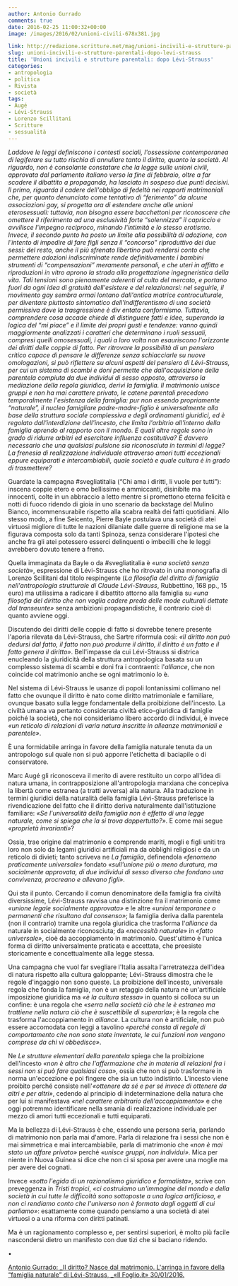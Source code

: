 ```yaml
---
author: Antonio Gurrado
comments: true
date: 2016-02-25 11:00:32+00:00
image: /images/2016/02/unioni-civili-678x381.jpg

link: http://redazione.scritture.net/mag/unioni-incivili-e-strutture-parentali-dopo-levi-strauss/
slug: unioni-incivili-e-strutture-parentali-dopo-levi-strauss
title: 'Unioni incivili e strutture parentali: dopo Lévi-Strauss'
categories:
- antropologia
- politica
- Rivista
- società
tags:
- Augé
- Lévi-Strauss
- Lorenzo Scillitani
- Scritture
- sessualità
---
```


_Laddove le leggi definiscono i contesti sociali, l'ossessione contemporanea di legiferare su tutto rischia di annullare tanto il diritto, quanto la società. Al riguardo, non è consolante constatare che la legge sulle unioni civili, approvata dal parlamento italiano verso la fine di febbraio, oltre a far scadere il dibattito a propaganda, ha lasciato in sospeso due punti decisivi. Il primo, riguarda il cadere dell'obbligo di fedeltà nei rapporti matrimoniali che, per quanto denunciato come tentativo di “ferimento” da alcune associazioni gay, si progetta ora di estendere anche alle unioni eterosessuali: tuttavia, non bisogna essere bacchettoni per riconoscere che omettere il riferimento ad una esclusività forte “solennizza” il capriccio e avvilisce l'impegno reciproco, minando l'intimità e lo stesso erotismo. Invece, il secondo punto ha posto un limite alla possibilità di adozione, con l'intento di impedire di fare figli senza il “concorso” riproduttivo dei due sessi: del resto, anche il più sfrenato libertino può rendersi conto che permettere adozioni indiscriminate rende definitivamente i bambini strumenti di “compensazioni” meramente personali, e che uteri in affitto e riproduzioni in vitro aprono la strada alla progettazione ingegneristica della vita. Tali tensioni sono pienamente aderenti al culto del mercato, e portano fuori da ogni idea di gratuità dell'esistere e del relazionarsi: nel seguirle, il movimento gay sembra ormai lontano dall'antica matrice controculturale, per diventare piuttosto sintomatico dell'indifferentismo di una società permissiva dove la trasgressione è div entata conformismo. Tuttavia, comprendere cosa accade chiede di distinguere fatti e idee, superando la logica del “mi piace” e il limite dei propri gusti e tendenze: vanno quindi maggiormente analizzati i caratteri che determinano i ruoli sessuali, compresi quelli omosessuali, i quali a loro volta non esauriscono l'orizzonte dei diritti delle coppie di fatto. Per ritrovare la possibilità di un pensiero critico capace di pensare le differenze senza schiacciarle su nuove omologazioni, si può riflettere su alcuni aspetti del pensiero di Lévi-Strauss, per cui un sistema di scambi e doni permette che dall'acquisizione della parentela compiuta da due individui di sesso opposto, attraverso la mediazione della regola giuridica, derivi la famiglia. Il matrimonio unisce gruppi e non ha mai carattere privato, le catene parentali precedono temporalmente l'esistenza della famiglia: pur non essendo propriamente “naturale”, il nucleo famigliare padre-madre-figlio è universalmente alla base della struttura sociale complessiva e degli ordinamenti giuridici, ed è regolato dall'interdizione dell'incesto, che limita l'arbitrio all'interno della famiglia aprendo al rapporto con il mondo. E quali altre regole sono in grado di ridurre arbitri ed esercitare influenza costitutiva? È davvero necessario che una qualsiasi pulsione sia riconosciuta in termini di legge? La frenesia di realizzazione individuale attraverso amori tutti eccezionali eppure equiparati e intercambiabili, quale società e quale cultura è in grado di trasmettere?_



Guardate la campagna #svegliatitalia (“Chi ama i diritti, li vuole per tutti”): inscena coppie etero e omo bellissime e ammiccanti, disinibite ma innocenti, colte in un abbraccio a letto mentre si promettono eterna felicità e notti di fuoco ridendo di gioia in uno scenario da backstage del Mulino Bianco, incommensurabile rispetto alla scabra realtà dei fatti quotidiani. Allo stesso modo, a fine Seicento, Pierre Bayle postulava una società di atei virtuosi migliore di tutte le nazioni dilaniate dalle guerre di religione ma se la figurava composta solo da tanti Spinoza, senza considerare l'ipotesi che anche fra gli atei potessero esserci delinquenti o imbecilli che le leggi avrebbero dovuto tenere a freno.

Quella immaginata da Bayle o da #svegliatitalia è _«una società senza società»_, espressione di Lévi-Strauss che ho ritrovato in una monografia di Lorenzo Scillitani dal titolo respingente (_La filosofia del diritto di famiglia nell'antropologia strutturale di Claude Lévi-Strauss_, Rubbettino, 168 pp., 15 euro) ma utilissima a radicare il dibattito attorno alla famiglia su _«una filosofia del diritto che non voglia cadere preda delle mode culturali dettate dal transeunte»_ senza ambizioni propagandistiche, il contrario cioè di quanto avviene oggi.

Discutendo dei diritti delle coppie di fatto si dovrebbe tenere presente l'aporia rilevata da Lévi-Strauss, che Sartre riformula così: _«Il diritto non può dedursi dal fatto, il fatto non può produrre il diritto, il diritto è un fatto e il fatto genera il diritto»_. Bell'impasse da cui Lévi-Strauss si districa enucleando la giuridicità della struttura antropologica basata su un complesso sistema di scambi e doni fra i contraenti: l'_alliance_, che non coincide col matrimonio anche se ogni matrimonio lo è.

Nel sistema di Lévi-Strauss le usanze di popoli lontanissimi collimano nel fatto che ovunque il diritto è nato come diritto matrimoniale e familiare, ovunque basato sulla legge fondamentale della proibizione dell'incesto. La civiltà umana va pertanto considerata civiltà etico-giuridica di famiglie poiché la società, che noi consideriamo libero accordo di individui, è invece _«un reticolo di relazioni di varia natura inscritte in alleanze matrimoniali e parentele»_.

È una formidabile arringa in favore della famiglia naturale tenuta da un antropologo sul quale non si può apporre l'etichetta di baciapile o di conservatore.

Marc Augé gli riconosceva il merito di avere restituito un corpo all'idea di natura umana, in contrapposizione all'antropologia marxiana che concepiva la libertà come estranea (a tratti avversa) alla natura. Alla traduzione in termini giuridici della naturalità della famiglia Lévi-Strauss preferisce la rivendicazione del fatto che il diritto deriva naturalmente dall'istituzione familiare: _«Se l'universalità della famiglia non è effetto di una legge naturale, come si spiega che la si trova dappertutto?»_. E come mai segue _«proprietà invarianti»_?

Ossia, trae origine dal matrimonio e comprende mariti, mogli e figli uniti tra loro non solo da legami giuridici artificiali ma da obblighi religiosi e da un reticolo di divieti; tanto scriveva ne _La famiglia_, definendola _«fenomeno praticamente universale»_ fondato _«sull'unione più o meno duratura, ma socialmente approvata, di due individui di sesso diverso che fondano una convivenza, procreano e allevano figli»_.

Qui sta il punto. Cercando il comun denominatore della famiglia fra civiltà diversissime, Lévi-Strauss ravvisa una distinzione fra il matrimonio come _«unione legale socialmente approvata»_ e le altre _«unioni temporanee o permanenti che risultano dal consenso»_; la famiglia deriva dalla parentela (non il contrario) tramite una regola giuridica che trasforma l'_alliance_ da naturale in socialmente riconosciuta; da _«necessità naturale»_ in _«fatto universale»_, cioè da accoppiamento in matrimonio. Quest'ultimo è l'unica forma di diritto universalmente praticata e accettata, che preesiste storicamente e concettualmente alla legge stessa.

Una campagna che vuol far svegliare l'Italia assalta l'arretratezza dell'idea di natura rispetto alla cultura galoppante; Lévi-Strauss dimostra che le regole d'ingaggio non sono queste. La proibizione dell'incesto, universale regola che fonda la famiglia, non è un retaggio della natura né un'artificiale imposizione giuridica ma _«è la cultura stessa»_ in quanto si colloca su un confine: è una regola che _«serra nella società ciò che le è estraneo ma trattiene nella natura ciò che è suscettibile di superarla»_; è la regola che trasforma l'accoppiamento in _alliance_. La cultura non è artificiale, non può essere accomodata con leggi a tavolino _«perché consta di regole di comportamento che non sono state inventate, le cui funzioni non vengono comprese da chi vi obbedisce»_.

Ne _Le strutture elementari della parentela_ spiega che la proibizione dell'incesto _«non è altro che l'affermazione che in materia di relazioni fra i sessi non si può fare qualsiasi cosa»_, ossia che non si può trasformare in norma un'eccezione e poi fingere che sia un tutto indistinto. L'incesto viene proibito perché consiste nell'_«ottenere da sé e per sé invece di ottenere da altri e per altri»_, cedendo al principio di indeterminazione della natura che per lui si manifestava _«nel carattere arbitrario dell'accoppiamento»_ e che oggi potremmo identificare nella smania di realizzazione individuale per mezzo di amori tutti eccezionali e tutti equiparati.

Ma la bellezza di Lévi-Strauss è che, essendo una persona seria, parlando di matrimonio non parla mai d'amore. Parla di relazione fra i sessi che non è mai simmetrica e mai intercambiabile, parla di matrimonio che _«non è mai stato un affare privato»_ perché _«unisce gruppi, non individui»_. Mica per niente in Nuova Guinea si dice che non ci si sposa per avere una moglie ma per avere dei cognati.

Invece _«sotto l'egida di un razionalismo giuridico e formalista»_, scrive con preveggenza in _Tristi tropici_, _«ci costruiamo un'immagine del mondo e della società in cui tutte le difficoltà sono sottoposte a una logica artificiosa, e non ci rendiamo conto che l'universo non è formato dagli oggetti di cui parliamo»_: esattamente come quando pensiamo a una società di atei virtuosi o a una riforma con diritti patinati.

Ma è un ragionamento complesso e, per sentirsi superiori, è molto più facile nascondersi dietro un manifesto con due tizi che si baciano ridendo.

•

[Antonio Gurrado: _Il diritto? Nasce dal matrimonio. L'arringa in favore della “famiglia naturale” di Lévi-Strauss, _«Il Foglio.it» 30/01/2016.](http://www.ilfoglio.it/articoli/2016/01/30/il-diritto-nasce-dal-matrimonio-larringa-in-favore-della-famiglia-naturale-di-lvi-strauss___1-v-137648-rubriche_c128.htm)
